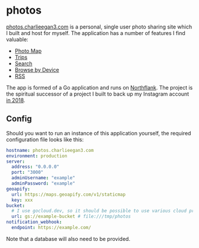 # photos

[photos.charlieegan3.com](https://photos.charlieegan3.com) is a personal, single user photo sharing site
which I built and host for myself. The application has a number of features I find valuable:

- [Photo Map](https://photos.charlieegan3.com/locations)
- [Trips](https://photos.charlieegan3.com/posts/period)
- [Search](https://photos.charlieegan3.com/posts/search)
- [Browse by Device](https://photos.charlieegan3.com/devices)
- [RSS](https://photos.charlieegan3.com/rss.xml)

The app is formed of a Go application and runs on
[Northflank](https://northflank.com). The project is the
spiritual successor of a project I built to back up my Instagram account
[in 2018](https://charlieegan3.com/posts/2018-03-04-backing-up-instagram).

## Config

Should you want to run an instance of this application yourself,
the required configuration file looks like this:

```yaml
hostname: photos.charlieegan3.com
environment: production
server:
  address: "0.0.0.0"
  port: "3000"
  adminUsername: "example"
  adminPassword: "example"
geoapify:
  url: https://maps.geoapify.com/v1/staticmap
  key: xxx
bucket:
  # I use gocloud.dev, so it should be possible to use various cloud providers
  url: gs://example-bucket # file:///tmp/photos
notification_webhook:
  endpoint: https://example.com/
```

Note that a database will also need to be provided.
